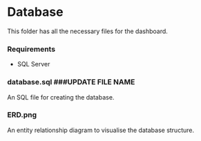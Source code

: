 # Database

This folder has all the necessary files for the dashboard.

### Requirements

- SQL Server

### database.sql ###UPDATE FILE NAME

An SQL file for creating the database.

### ERD.png

An entity relationship diagram to visualise the database structure.
